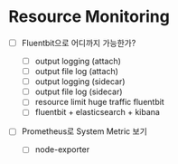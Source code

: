 # Resource Monitoring

- [ ] Fluentbit으로 어디까지 가능한가?

  - [ ] output logging (attach)
  - [ ] output file log (attach)
  - [ ] output logging (sidecar)
  - [ ] output file log (sidecar)
  - [ ] resource limit huge traffic fluentbit
  - [ ] fluentbit + elasticsearch + kibana

- [ ] Prometheus로 System Metric 보기
  - [ ] node-exporter
